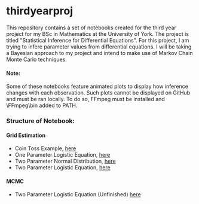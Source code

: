 # thirdyearproj
This repository contains a set of notebooks created for the third year project for my BSc in Mathematics at the University of York. The project is titled "Statistical Inference for Differential Equations". For this project, I am trying to infere parameter values from differential equations. I will be taking a Bayesian approach to my project and intend to make use of Markov Chain Monte Carlo techniques.

#### Note:
Some of these notebooks feature animated plots to display how inference changes with each observation. Such plots cannot be displayed on GitHub and must be ran locally. To do so, FFmpeg must be installed and \FFmpeg\bin added to PATH.

### Structure of Notebook:

#### Grid Estimation 
- Coin Toss Example, [here](https://github.com/thomasarmstrong98/thirdyearproj/blob/master/bayesian_coin_toss_bias.ipynb)
- One Parameter Logistic Equation, [here](https://github.com/thomasarmstrong98/thirdyearproj/blob/master/bayesian_logistic_eqn_grid.ipynb)
- Two Parameter Normal Distribution, [here](https://github.com/thomasarmstrong98/thirdyearproj/blob/master/grid_approx_two_param_normal.ipynb)
- Two Parameter Logistic Equation, [here](https://github.com/thomasarmstrong98/thirdyearproj/blob/master/logistic_two_param_grid.ipynb)
  
#### MCMC
- Two Parameter Logistic Equation (Unfinished) [here](https://github.com/thomasarmstrong98/thirdyearproj/blob/master/logistic_two_param_mcmc.ipynb)

